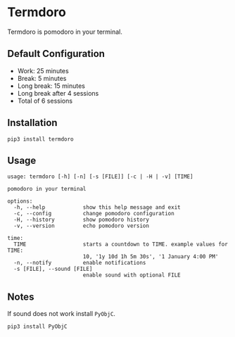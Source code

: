 # Termdoro

Termdoro is pomodoro in your terminal.

## Default Configuration

- Work: 25 minutes
- Break: 5 minutes
- Long break: 15 minutes
- Long break after 4 sessions
- Total of 6 sessions

## Installation

```console
pip3 install termdoro
```

## Usage

```console
usage: termdoro [-h] [-n] [-s [FILE]] [-c | -H | -v] [TIME]

pomodoro in your terminal

options:
  -h, --help            show this help message and exit
  -c, --config          change pomodoro configuration
  -H, --history         show pomodoro history
  -v, --version         echo pomodoro version

time:
  TIME                  starts a countdown to TIME. example values for TIME:
                        10, '1y 10d 1h 5m 30s', '1 January 4:00 PM'
  -n, --notify          enable notifications
  -s [FILE], --sound [FILE]
                        enable sound with optional FILE
```

## Notes

If sound does not work install `PyObjC`.

```console
pip3 install PyObjC 
```
